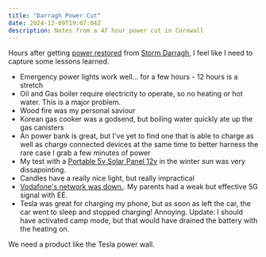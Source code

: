 ```yaml
---
title: "Darragh Power Cut"
date: 2024-12-09T19:07:04Z
description: Notes from a 47 hour power cut in Cornwall
---
```


Hours after getting [power restored](https://powercuts.nationalgrid.co.uk/PL304HZ) from [Storm Darragh](https://en.wikipedia.org/wiki/Storm_Darragh), I feel like I need to capture some lessons learned.


* Emergency power lights work well... for a few hours - 12 hours is a stretch
* Oil and Gas boiler require electricity to operate, so no heating or hot water. This is a major problem.
* Wood fire was my personal saviour
* Korean gas cooker was a godsend, but boiling water quickly ate up the gas canisters
* An power bank is great, but I've yet to find one that is able to charge as well as charge connected devices at the same time to better harness the rare case I grab a few minutes of power
* My test with a [Portable 5v Solar Panel 12v](https://www.aliexpress.com/item/1005006030000833.html) in the winter sun was very dissapointing.
* Candles have a really nice light, but really impractical
* [Vodafone's network was down.](https://i.imgur.com/nYeoko9.png). My parents had a weak but effective 5G signal with EE.
* Tesla was great for charging my phone, but as soon as left the car, the car went to sleep and stopped charging! Annoying. Update: I should have activated camp mode, but that would have drained the battery with the heating on.

We need a product like the Tesla power wall.